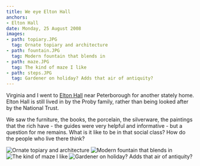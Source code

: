 ```yaml
---
title: We eye Elton Hall
anchors:
- Elton Hall
date: Monday, 25 August 2008
images:
- path: topiary.JPG
  tag: Ornate topiary and architecture
- path: fountain.JPG
  tag: Modern fountain that blends in
- path: maze.JPG
  tag: The kind of maze I like
- path: steps.JPG
  tag: Gardener on holiday? Adds that air of antiquity?
---
```

Virginia and I went to
[Elton Hall](http://eltonhall.com/) near Peterborough for another stately home. Elton Hall is still lived in by the Proby family, rather than being looked after by the National Trust.

We saw the furniture, the books, the porcelain, the silverware, the paintings that the rich have - the guides were very helpful and informative - but a question for me remains. What is it like to be in that social class? How do the people who live there think?

![Ornate topiary and architecture](topiary.JPG)
![Modern fountain that blends in](fountain.JPG)
![The kind of maze I like](maze.JPG)
![Gardener on holiday? Adds that air of antiquity?](steps.JPG)
